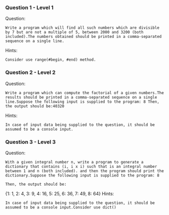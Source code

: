 ### Question 1 - Level 1

Question:

    Write a program which will find all such numbers which are divisible by 7 but are not a multiple of 5, between 2000 and 3200 (both included).The numbers obtained should be printed in a comma-separated sequence on a single line.

Hints:

    Consider use range(#begin, #end) method.

### Question 2 - Level 2
Question:

    Write a program which can compute the factorial of a given numbers.The results should be printed in a comma-separated sequence on a single line.Suppose the following input is supplied to the program: 8 Then, the output should be:40320

Hints:

    In case of input data being supplied to the question, it should be assumed to be a console input.


### Question 3 - Level 3
Question:

    With a given integral number n, write a program to generate a dictionary that contains (i, i x i) such that is an integral number between 1 and n (both included). and then the program should print the dictionary.Suppose the following input is supplied to the program: 8

    Then, the output should be:

{1: 1, 2: 4, 3: 9, 4: 16, 5: 25, 6: 36, 7: 49, 8: 64}
Hints:

    In case of input data being supplied to the question, it should be assumed to be a console input.Consider use dict()

